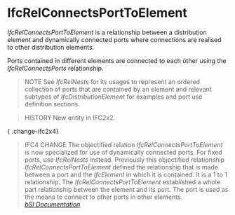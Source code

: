 IfcRelConnectsPortToElement
===========================
_IfcRelConnectsPortToElement_ is a relationship between a distribution element
and dynamically connected ports where connections are realised to other
distribution elements.  
  
Ports contained in different elements are connected to each other using the
_IfcRelConnectsPorts_ relationship.  
  
> NOTE  See _IfcRelNests_ for its usages to represent an ordered collection of
> ports that are contained by an element and relevant subtypes of
> _IfcDistributionElement_ for examples and port use definition sections.  
  
> HISTORY  New entity in IFC2x2.  
  
{ .change-ifc2x4}  
> IFC4 CHANGE  The objectified relation _IfcRelConnectsPortToElement_ is now
> specialized for use of dynamically connected ports. For fixed ports, use
> _IfcRelNests_ instead. Previously this objectified relationship
> _IfcRelConnectsPortToElement_ defined the relationship that is made between
> a port and the _IfcElement_ in which it is contained. It is a 1 to 1
> relationship. The _IfcRelConnectsPortToElement_ established a whole part
> relationship between the element and its port. The port is used as the means
> to connect to other ports in other elements.  
[ _bSI
Documentation_](https://standards.buildingsmart.org/IFC/DEV/IFC4_2/FINAL/HTML/schema/ifcproductextension/lexical/ifcrelconnectsporttoelement.htm)


